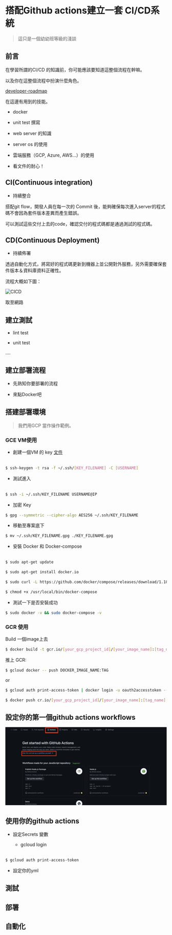 # 搭配Github actions建立一套 CI/CD系統

> 這只是一個幼幼班等級的淺談

## 前言

在學習所謂的CI/CD 的知識前，你可能應該要知道這整個流程在幹嘛。

以及你在這整個流程中扮演什麼角色。

[developer-roadmap](https://github.com/kamranahmedse/developer-roadmap)

在這邊有用到的技能。

* docker

* unit test 撰寫

* web server 的知識

* server os 的使用

* 雲端服務（GCP, Azure, AWS...）的使用

* 看文件的耐心！


## CI(Continuous integration)

* 持續整合

搭配git flow，開發人員在每一次的 Commit 後，能夠確保每次進入server的程式碼不會因為套件版本差異而產生錯誤。

可以測試這些交付上去的code，確認交付的程式碼都是通過測試的程式碼。


## CD(Continuous Deployment)

* 持續佈署

透過自動化方式，將寫好的程式碼更新到機器上並公開對外服務，另外需要確保套件版本＆資料庫資料正確性。


流程大概如下圖：


![CICD](https://i.imgur.com/V5nuckV.png)

取至網路

## 建立測試

  * lint test

  * unit test

  ....

## 建立部署流程

  * 先熟知你要部署的流程

  * 來點Docker吧

## 搭建部署環境

> 我們用GCP 當作操作範例。

### GCE VM使用

* 創建一個VM 的 key [文件](https://cloud.google.com/compute/docs/instances/adding-removing-ssh-keys#createsshkeys)

```bash

$ ssh-keygen -t rsa -f ~/.ssh/[KEY_FILENAME] -C [USERNAME]

```

* 測試進入

```bash

$ ssh -i ~/.ssh/KEY_FILENAME USERNAME@IP

```

* 加密 Key

```bash
$ gpg --symmetric --cipher-algo AES256 ~/.ssh/KEY_FILENAME
```

* 移動至專案底下

```bash
$ mv ~/.ssh/KEY_FILENAME.gpg ./KEY_FILENAME.gpg
```

* 安裝 Docker 和 Docker-compose

```bash

$ sudo apt-get update

```

```bash
$ sudo apt-get install docker.io

```

```bash
$ sudo curl -L https://github.com/docker/compose/releases/download/1.18.0/docker-compose-`uname -s`-`uname -m` -o /usr/local/bin/docker-compose
```

```bash
$ chmod +x /usr/local/bin/docker-compose
```

* 測試一下是否安裝成功

```bash
$ sudo docker -v && sudo docker-compose -v
```


### GCR 使用

Build 一個image上去

```bash
$ docker build -t gcr.io/[your_gcp_project_id]/[your_image_name]:[tag_name] $PWD
```

推上 GCR:

```bash
$ gcloud docker -- push DOCKER_IMAGE_NAME:TAG
```

or

```bash
$ gcloud auth print-access-token | docker login -u oauth2accesstoken --password-stdin https://gcr.io
```

```bash
$ docker push cr.io/[your_gcp_project_id]/[your_image_name]:[tag_name]
```

## 設定你的第一個github actions workflows

![github actions](./img/actions.png)


## 使用你的github actions
  
* 設定Secrets 變數

  * gcloud login

```bash

$ gcloud auth print-access-token

```

  * 設定你的yml

## 測試

## 部署

## 自動化

